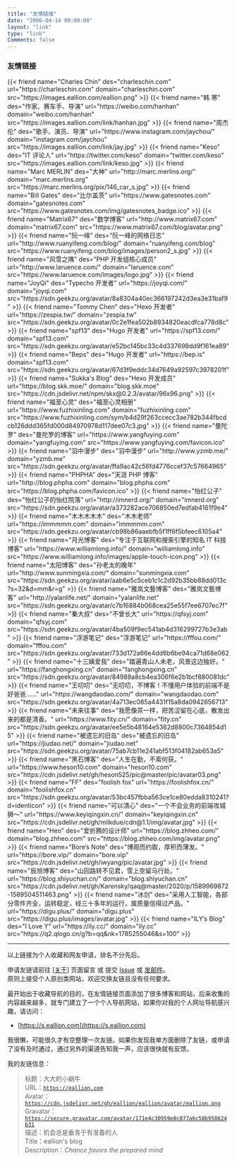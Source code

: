 ```yaml
---
title: "友情链接"
date: "2006-04-14 00:00:00"
layout: "link"
type: "link"
Comments: false
---
```


### 友情链接

<div class="links">
{{< friend name="Charles Chin" des="charleschin.com" url="https://charleschin.com" domain="charleschin.com" src="https://images.eallion.com/eallion.png" >}}
{{< friend name="韩 寒" des="作家、赛车手、导演" url="https://weibo.com/hanhan" domain="weibo.com/hanhan" src="https://images.eallion.com/link/hanhan.jpg" >}}
{{< friend name="周杰伦" des="歌手、演员、导演" url="https://www.instagram.com/jaychou/" domain="instagram.com/jaychou" src="https://images.eallion.com/link/jay.jpg" >}}
{{< friend name="Keso" des="IT 评论人" url="https://twitter.com/keso" domain="twitter.com/keso" src="https://images.eallion.com/link/keso.jpg" >}}
{{< friend name="Marc MERLIN" des="大神" url="http://marc.merlins.org/" domain="marc.merlins.org" src="https://marc.merlins.org/pix/146_car_s.jpg" >}}
{{< friend name="Bill Gates" des="比尔盖茨" url="https://www.gatesnotes.com" domain="gatesnotes.com" src="https://www.gatesnotes.com/img/gatesnotes_badge.ico" >}}
{{< friend name="Matrix67" des="数学博客" url="http://www.matrix67.com" domain="matrix67.com" src="https://www.matrix67.com/blog/avatar.png" >}}
{{< friend name="阮一峰" des="阮一峰的网络日志" url="http://www.ruanyifeng.com/blog/" domain="ruanyifeng.com/blog" src="https://www.ruanyifeng.com/blog/images/person2_s.jpg" >}}
{{< friend name="风雪之隅" des="PHP 开发组核心成员" url="http://www.laruence.com/" domain="laruence.com" src="https://www.laruence.com/images/logo.jpg" >}}
{{< friend name="JoyQi" des="Typecho 开发者" url="https://joyqi.com/" domain="joyqi.com" src="https://sdn.geekzu.org/avatar/8a8304a40ec366197242d3ea3e31baf9" >}}
{{< friend name="Tommy Chen" des="Hexo 开发者" url="https://zespia.tw/" domain="zespia.tw" src="https://sdn.geekzu.org/avatar/0c2e1fea502b8934820eacdfca778d8c" >}}
{{< friend name="spf13" des="Hugo 开发者" url="https://spf13.com/" domain="spf13.com" src="https://sdn.geekzu.org/avatar/e52bc145bc33c4d337698dd9f161ea89" >}}
{{< friend name="Beps" des="Hugo 开发者" url="https://bep.is" domain="spf13.com" src="https://sdn.geekzu.org/avatar/67d3f9eddc34d7649a92597c3978201f" >}}
{{< friend name="Sukka's Blog" des="Hexo 开发成员" url="https://blog.skk.moe/" domain="blog.skk.moe" src="https://cdn.jsdelivr.net/npm/skx@0.2.3/avatar/96x96.png" >}}
{{< friend name="福至心灵" des="福至心灵相册" url="https://www.fuzhixinling.com" domain="fuzhixinling.com" src="https://www.fuzhixinling.com/sym/b4d29f263ccecc3ae782b344fbcdcb126ddd365fd000d84970978d117dee07c3.jpg" >}}
{{< friend name="曼陀罗" des="曼陀罗的博客" url="https://www.yangfuying.com" domain="yangfuying.com" src="https://www.yangfuying.com/favicon.ico" >}}
{{< friend name="羽中漫步" des="羽中漫步" url="http://www.yzmb.me/" domain="yzmb.me" src="https://sdn.geekzu.org/avatar/ffa9ac42c56fd4776ccef37c57664965" >}}
{{< friend name="PHPHA" des="天涯 PHP 博客" url="http://blog.phpha.com" domain="blog.phpha.com" src="https://blog.phpha.com/favicon.ico" >}}
{{< friend name="怡红公子" des="怡红公子的怡红院落" url="http://imnerd.org/" domain="imnerd.org" src="https://sdn.geekzu.org/avatar/a373282ace706850ed7edfab4161f9e4" >}}
{{< friend name="木木木木木" des="木木老师" url="https://immmmm.com" domain="immmmm.com" src="https://sdn.geekzu.org/avatar/cb98b86aaebfb5f1ff6f5bfeec6105a4" >}}
{{< friend name="月光博客" des="专注于互联网和搜索引擎的知名 IT 科技博客" url="https://www.williamlong.info/" domain="williamlong.info" src="https://www.williamlong.info/images/apple-touch-icon.png" >}}
{{< friend name="太阳博客" des="孙老太的晚年" url="http://www.sunmingxia.com/" domain="sunmingxia.com" src="https://sdn.geekzu.org/avatar/aab6e5c5ceb1c1c2d92b35bb88dd013c?s=32&d=mm&r=g" >}}
{{< friend name="雅岚文藝博客" des="雅岚文藝博客" url="http://yalanlife.net/" domain="yalanlife.net" src="https://sdn.geekzu.org/avatar/c7b16884b068cea25e55f7ee6707ec7f" >}}
{{< friend name="秦大叔" des="不曾长大" url="https://qfsyj.com" domain="qfsyj.com" src="https://sdn.geekzu.org/avatar/4ba509f9ec541ab4d316299727b3e3ab" >}}
{{< friend name="浮游笔记" des="浮游笔记" url="https://fffou.com/" domain="fffou.com" src="https://sdn.geekzu.org/avatar/733d172a66e4dd6b6be94ca71d68e062" >}}
{{< friend name="十三姨爱我" des="踏遍青山人未老，风景这边独好。" url="https://fanghongxing.cn" domain="fanghongxing.cn" src="https://sdn.geekzu.org/avatar/84988a8cb4ea306f6e2b1bcf880081dc" >}}
{{< friend name="王叨叨" des="无叨叨，不博客！不懂用户体验的前端不是好爸爸……" url="https://wangdaodao.com/" domain="wangdaodao.com" src="https://sdn.geekzu.org/avatar/4a713ec085a4431f15a8da0942656713" >}}
{{< friend name="未来往事" des="我愿像茶一样，把苦涩留在心底，散发出来的都是清香。" url="https://www.fity.cn/" domain="fity.cn" src="https://sdn.geekzu.org/avatar/ee5e5b48164e5362d8800c7364854d15" >}}
{{< friend name="被遗忘的旧岛" des="被遗忘的旧岛" url="https://jiudao.net/" domain="jiudao.net" src="https://sdn.geekzu.org/avatar/75ab7cb11e241abf513f04182ab653a5" >}}
{{< friend name="黑石博客" des="人生在勤，不索何获。" url="https://www.heson10.com" domain="heson10.com" src="https://cdn.jsdelivr.net/gh/heson525/pic@master/pic/avatar03.png" >}}
{{< friend name="FF" des="foolish fox" url="https://foolishfox.cn/" domain="foolishfox.cn" src="https://sdn.geekzu.org/avatar/53bc457fbba563ce1ce80edda8310241?d=identicon" >}}
{{< friend name="可以清心" des="一个不会业务的前端攻城狮～" url="https://www.keyiqingxin.cn/" domain="keyiqingxin.cn" src="https://cdn.jsdelivr.net/gh/milkdue/cdn@1.1/img/avatar.jpg" >}}
{{< friend name="Heo" des="爱折腾的设计师" url="https://blog.zhheo.com/" domain="blog.zhheo.com" src="https://blog.zhheo.com/img/avatar.png" >}}
{{< friend name="Bore’s Note" des="博观而约取，厚积而薄发。" url="https://bore.vip/" domain="bore.vip" src="https://cdn.jsdelivr.net/gh/iwyang/pic/avatar.jpg" >}}
{{< friend name="辰旭博客" des="山回路转不见君，雪上空留马行处。" url="https://blog.shiyuchan.cn/" domain="blog.shiyuchan.cn" src="https://cdn.jsdelivr.net/gh/Karensky/qaq@master/2020/p/1589969872-1589504511463.png" >}}
{{< friend name="冰剑" des="采用人工智能，各部分零件齐全，运转稳定，经三十多年的运行，属质量信得过产品。" url="https://digu.plus/" domain="digu.plus" src="https://digu.plus/images/avatar.jpg" >}}
{{< friend name="ILY’s Blog" des="I Love Y" url="https://ily.cc/" domain="ily.cc" src="https://q2.qlogo.cn/g?b=qq&nk=1785255046&s=100" >}}
</div>

---

以上链接为个人收藏和网友申请，排名不分先后。

申请友链请前往 [[关于](https://eallion.com/about/)] 页面留言 或 提交 [Issue](https://github.com/eallion/eallion.com/issues/new) 或 [发邮件](mailto:eallions@gmail.com)。  
原则上接受个人原创类网站，欢迎交换友链且没有任何要求。  

最开始出于收藏导航的目的，在友情链接页面添加了很多博客和网站，后来收集的内容越来越多，就专门建立了一个个人导航网站，如果你对我的个人网址导航感兴趣，请访问：

- [https://s.eallion.com](https://s.eallion.com)

我很懒，可能很久才有空整理一次友链。如果你发现我单方面删除了友链，或申请了没有及时通过，通过另外的渠道告知我一声，应该很快就有反馈。

我的友链信息：

> 标题：大大的小蜗牛  
> URL：[`https://eallion.com`](https://eallion.com)  
> Avatar：[`https://cdn.jsdelivr.net/gh/eallion/eallion/avatar/eallion.png`](https://cdn.jsdelivr.net/gh/eallion/eallion/avatar/eallion.png)  
> Gravatar：[`https://secure.gravatar.com/avatar/171e4c30959e8c077a6c58b958624b31`](https://secure.gravatar.com/avatar/171e4c30959e8c077a6c58b958624b31)  
> 描述：机会总是垂青于有准备的人  
> Title：eallion's blog  
> Description：_Chance favors the prepared mind_
